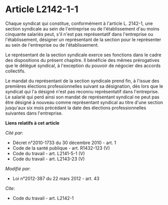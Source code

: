 # Article L2142-1-1

Chaque syndicat qui constitue, conformément à l'article L. 2142-1, une section syndicale au sein de l'entreprise ou de
l'établissement  d'au moins cinquante salariés peut, s'il n'est pas représentatif dans l'entreprise ou l'établissement,
désigner un représentant de la section pour le représenter au sein de l'entreprise ou de l'établissement. 

Le représentant de la section syndicale exerce ses fonctions dans le cadre des dispositions du présent chapitre. Il bénéficie
des mêmes prérogatives que le délégué syndical, à l'exception du pouvoir de négocier des accords collectifs. 

Le mandat du représentant de la section syndicale prend fin, à l'issue des premières élections professionnelles suivant sa
désignation, dès lors que le syndicat qui l'a désigné n'est pas reconnu représentatif dans l'entreprise. Le salarié qui perd
ainsi son mandat de représentant syndical ne peut pas être désigné à nouveau comme représentant syndical au titre d'une
section jusqu'aux six mois précédant la date des élections professionnelles suivantes dans l'entreprise.

**Liens relatifs à cet article**

_Cité par_:

  - Décret n°2010-1733 du 30 décembre 2010 - art. 1
  - Code de la santé publique - art. R1432-123 (V)
  - Code du travail - art. L2141-5-1 (V)
  - Code du travail - art. L2143-23 (V)

_Modifié par_:

  - Loi n°2012-387 du 22 mars 2012 - art. 43

_Cite_:

  - Code du travail - art. L2142-1
